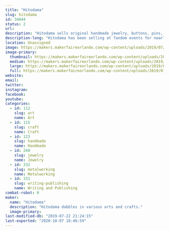 ```yaml
---
title: "Hitodama"
slug: hitodama
id: 34844
status: 2
url: 
description: "Hitodama sells original handmade jewelry, buttons, pins, and art."
description-long: "Hitodama has been selling at fandom events for nearly a decade. Their pins and accessories are original designs, including a line of enamel pins. Their art includes original works in several media, prints, and fanart. They will have a short story or two. They will hopefully be carrying a line of metal wands. The enclosed photo is from Lumi-con 2018."
location: Unassigned
image: https://makers.makerfaireorlando.com/wp-content/uploads/2019/07/makerfaireexample-1024x768.jpg
image-primary:
  thumbnail: https://makers.makerfaireorlando.com/wp-content/uploads/2019/07/makerfaireexample-150x150.jpg
  medium: https://makers.makerfaireorlando.com/wp-content/uploads/2019/07/makerfaireexample-300x225.jpg
  large: https://makers.makerfaireorlando.com/wp-content/uploads/2019/07/makerfaireexample-1024x768.jpg
  full: https://makers.makerfaireorlando.com/wp-content/uploads/2019/07/makerfaireexample.jpg
website: 
email: 
twitter: 
instagram: 
facebook: 
youtube: 
categories:
  - id: 112
    slug: art
    name: Art
  - id: 115
    slug: craft
    name: Craft
  - id: 123
    slug: handmade
    name: Handmade
  - id: 260
    slug: jewelry
    name: Jewelry
  - id: 332
    slug: metalworking
    name: Metalworking
  - id: 331
    slug: writing-publishing
    name: Writing and Publishing
combat-robot: 0
maker:
  name: "Hitodama"
  description: "Hitodama dabbles in various arts and crafts."
  image-primary: 
last-modified-db: "2019-07-22 21:24:15"
last-exported: "2020-10-07 18:46:59"
---
```


